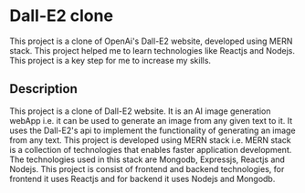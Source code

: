 # Dall-E2 clone

This project is a clone of OpenAi's Dall-E2 website, developed using MERN stack. This project helped me to learn technologies like Reactjs and Nodejs. This project is a key step for me to increase my skills.

## Description
This project is a clone of Dall-E2 website. It is an AI image generation webApp i.e. it can be used to generate an image from any given text to it. It uses the Dall-E2's api to implement the functionality of generating an image from any text. This project is developed using MERN stack i.e. MERN stack is a collection of technologies that enables faster application development. The technologies used in this stack are Mongodb, Expressjs, Reactjs and Nodejs. This project is consist of frontend and backend technologies, for frontend it uses Reactjs and for backend it uses Nodejs and Mongodb. 
